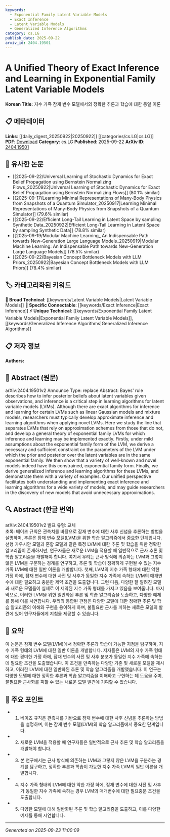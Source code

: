 ```yaml
---
keywords:
  - Exponential Family Latent Variable Models
  - Exact Inference
  - Latent Variable Models
  - Generalized Inference Algorithms
category: cs.LG
publish_date: 2025-09-22
arxiv_id: 2404.19501
---
```


<!-- KEYWORD_LINKING_METADATA:
{
  "processed_timestamp": "2025-09-23T11:00:09.625814",
  "vocabulary_version": "1.0",
  "selected_keywords": [
    "Exponential Family Latent Variable Models",
    "Exact Inference",
    "Latent Variable Models",
    "Generalized Inference Algorithms"
  ],
  "rejected_keywords": [],
  "similarity_scores": {
    "Exponential Family Latent Variable Models": 0.78,
    "Exact Inference": 0.8,
    "Latent Variable Models": 0.75,
    "Generalized Inference Algorithms": 0.77
  },
  "extraction_method": "AI_prompt_based",
  "budget_applied": true,
  "candidates_json": {
    "candidates": [
      {
        "surface": "Exponential Family Latent Variable Models",
        "canonical": "Exponential Family Latent Variable Models",
        "aliases": [
          "Exponential Family LVMs",
          "Exponential Family Models"
        ],
        "category": "unique_technical",
        "rationale": "This is a specific class of models central to the paper's theory, offering a unique perspective on exact inference and learning.",
        "novelty_score": 0.75,
        "connectivity_score": 0.65,
        "specificity_score": 0.85,
        "link_intent_score": 0.78
      },
      {
        "surface": "Exact Inference",
        "canonical": "Exact Inference",
        "aliases": [
          "Precise Inference",
          "Accurate Inference"
        ],
        "category": "specific_connectable",
        "rationale": "Exact inference is a key concept in the paper, distinguishing it from approximate methods and linking to broader inference discussions.",
        "novelty_score": 0.55,
        "connectivity_score": 0.82,
        "specificity_score": 0.78,
        "link_intent_score": 0.8
      },
      {
        "surface": "Latent Variable Models",
        "canonical": "Latent Variable Models",
        "aliases": [
          "LVMs",
          "Hidden Variable Models"
        ],
        "category": "broad_technical",
        "rationale": "Latent variable models are a foundational concept in machine learning, providing a broad technical context for the paper.",
        "novelty_score": 0.4,
        "connectivity_score": 0.88,
        "specificity_score": 0.7,
        "link_intent_score": 0.75
      },
      {
        "surface": "Generalized Inference Algorithms",
        "canonical": "Generalized Inference Algorithms",
        "aliases": [
          "Broad Inference Methods",
          "Universal Inference Techniques"
        ],
        "category": "unique_technical",
        "rationale": "These algorithms are a novel contribution of the paper, offering a generalized approach to inference across models.",
        "novelty_score": 0.68,
        "connectivity_score": 0.6,
        "specificity_score": 0.8,
        "link_intent_score": 0.77
      }
    ],
    "ban_list_suggestions": [
      "Bayes' rule",
      "learning algorithms",
      "approximation schemes",
      "variety of models"
    ]
  },
  "decisions": [
    {
      "candidate_surface": "Exponential Family Latent Variable Models",
      "resolved_canonical": "Exponential Family Latent Variable Models",
      "decision": "linked",
      "scores": {
        "novelty": 0.75,
        "connectivity": 0.65,
        "specificity": 0.85,
        "link_intent": 0.78
      }
    },
    {
      "candidate_surface": "Exact Inference",
      "resolved_canonical": "Exact Inference",
      "decision": "linked",
      "scores": {
        "novelty": 0.55,
        "connectivity": 0.82,
        "specificity": 0.78,
        "link_intent": 0.8
      }
    },
    {
      "candidate_surface": "Latent Variable Models",
      "resolved_canonical": "Latent Variable Models",
      "decision": "linked",
      "scores": {
        "novelty": 0.4,
        "connectivity": 0.88,
        "specificity": 0.7,
        "link_intent": 0.75
      }
    },
    {
      "candidate_surface": "Generalized Inference Algorithms",
      "resolved_canonical": "Generalized Inference Algorithms",
      "decision": "linked",
      "scores": {
        "novelty": 0.68,
        "connectivity": 0.6,
        "specificity": 0.8,
        "link_intent": 0.77
      }
    }
  ]
}
-->

# A Unified Theory of Exact Inference and Learning in Exponential Family Latent Variable Models

**Korean Title:** 지수 가족 잠재 변수 모델에서의 정확한 추론과 학습에 대한 통일 이론

## 📋 메타데이터

**Links**: [[daily_digest_20250922|20250922]] [[categories/cs.LG|cs.LG]]
**PDF**: [Download](https://arxiv.org/pdf/2404.19501.pdf)
**Category**: cs.LG
**Published**: 2025-09-22
**ArXiv ID**: [2404.19501](https://arxiv.org/abs/2404.19501)

## 🔗 유사한 논문
- [[2025-09-22/Universal Learning of Stochastic Dynamics for Exact Belief Propagation using Bernstein Normalizing Flows_20250922|Universal Learning of Stochastic Dynamics for Exact Belief Propagation using Bernstein Normalizing Flows]] (80.1% similar)
- [[2025-09-17/Learning Minimal Representations of Many-Body Physics from Snapshots of a Quantum Simulator_20250917|Learning Minimal Representations of Many-Body Physics from Snapshots of a Quantum Simulator]] (79.6% similar)
- [[2025-09-22/Efficient Long-Tail Learning in Latent Space by sampling Synthetic Data_20250922|Efficient Long-Tail Learning in Latent Space by sampling Synthetic Data]] (78.8% similar)
- [[2025-09-19/Modular Machine Learning_ An Indispensable Path towards New-Generation Large Language Models_20250919|Modular Machine Learning: An Indispensable Path towards New-Generation Large Language Models]] (78.5% similar)
- [[2025-09-22/Bayesian Concept Bottleneck Models with LLM Priors_20250922|Bayesian Concept Bottleneck Models with LLM Priors]] (78.4% similar)

## 🏷️ 카테고리화된 키워드
**🧠 Broad Technical**: [[keywords/Latent Variable Models|Latent Variable Models]]
**🔗 Specific Connectable**: [[keywords/Exact Inference|Exact Inference]]
**⚡ Unique Technical**: [[keywords/Exponential Family Latent Variable Models|Exponential Family Latent Variable Models]], [[keywords/Generalized Inference Algorithms|Generalized Inference Algorithms]]

## 📋 저자 정보

**Authors:** 

## 📄 Abstract (원문)

arXiv:2404.19501v2 Announce Type: replace 
Abstract: Bayes' rule describes how to infer posterior beliefs about latent variables given observations, and inference is a critical step in learning algorithms for latent variable models (LVMs). Although there are exact algorithms for inference and learning for certain LVMs such as linear Gaussian models and mixture models, researchers must typically develop approximate inference and learning algorithms when applying novel LVMs. Here we study the line that separates LVMs that rely on approximation schemes from those that do not, and develop a general theory of exponential family LVMs for which inference and learning may be implemented exactly. Firstly, under mild assumptions about the exponential family form of the LVM, we derive a necessary and sufficient constraint on the parameters of the LVM under which the prior and posterior over the latent variables are in the same exponential family. We then show that a variety of well-known and novel models indeed have this constrained, exponential family form. Finally, we derive generalized inference and learning algorithms for these LVMs, and demonstrate them with a variety of examples. Our unified perspective facilitates both understanding and implementing exact inference and learning algorithms for a wide variety of models, and may guide researchers in the discovery of new models that avoid unnecessary approximations.

## 🔍 Abstract (한글 번역)

arXiv:2404.19501v2 발표 유형: 교체  
초록: 베이즈 규칙은 관측치를 바탕으로 잠재 변수에 대한 사후 신념을 추론하는 방법을 설명하며, 추론은 잠재 변수 모델(LVM)을 위한 학습 알고리즘에서 중요한 단계입니다. 선형 가우시안 모델과 혼합 모델과 같은 특정 LVM에 대한 추론 및 학습을 위한 정확한 알고리즘이 존재하지만, 연구자들은 새로운 LVM을 적용할 때 일반적으로 근사 추론 및 학습 알고리즘을 개발해야 합니다. 여기서 우리는 근사 방식에 의존하는 LVM과 그렇지 않은 LVM을 구분하는 경계를 연구하고, 추론 및 학습이 정확하게 구현될 수 있는 지수 가족 LVM에 대한 일반 이론을 개발합니다. 첫째, LVM의 지수 가족 형태에 대한 약한 가정 하에, 잠재 변수에 대한 사전 및 사후가 동일한 지수 가족에 속하는 LVM의 매개변수에 대한 필요하고 충분한 제약 조건을 도출합니다. 그런 다음, 다양한 잘 알려진 모델과 새로운 모델들이 실제로 이 제약된 지수 가족 형태를 가지고 있음을 보여줍니다. 마지막으로, 이러한 LVM을 위한 일반화된 추론 및 학습 알고리즘을 도출하고, 다양한 예제를 통해 이를 시연합니다. 우리의 통합된 관점은 다양한 모델에 대한 정확한 추론 및 학습 알고리즘의 이해와 구현을 용이하게 하며, 불필요한 근사를 피하는 새로운 모델의 발견에 있어 연구자들에게 지침을 제공할 수 있습니다.

## 📝 요약

이 논문은 잠재 변수 모델(LVM)에서 정확한 추론과 학습이 가능한 지점을 탐구하며, 지수 가족 형태의 LVM에 대한 일반 이론을 개발합니다. 저자들은 LVM의 지수 가족 형태에 대한 경미한 가정 하에, 잠재 변수의 사전 및 사후 분포가 동일한 지수 가족에 속하는 데 필요한 조건을 도출했습니다. 이 조건을 만족하는 다양한 기존 및 새로운 모델을 제시하고, 이러한 LVM에 대한 일반화된 추론 및 학습 알고리즘을 개발했습니다. 이 연구는 다양한 모델에 대한 정확한 추론과 학습 알고리즘을 이해하고 구현하는 데 도움을 주며, 불필요한 근사화를 피할 수 있는 새로운 모델 발견에 기여할 수 있습니다.

## 🎯 주요 포인트

- 1. 베이즈 규칙은 관측치를 기반으로 잠재 변수에 대한 사후 신념을 추론하는 방법을 설명하며, 이는 잠재 변수 모델(LVM)의 학습 알고리즘에서 중요한 단계입니다.
- 2. 새로운 LVM을 적용할 때 연구자들은 일반적으로 근사 추론 및 학습 알고리즘을 개발해야 합니다.
- 3. 본 연구에서는 근사 방식에 의존하는 LVM과 그렇지 않은 LVM을 구분하는 경계를 탐구하고, 정확한 추론과 학습이 가능한 지수 가족 LVM의 일반 이론을 개발합니다.
- 4. 지수 가족 형태의 LVM에 대한 약한 가정 하에, 잠재 변수에 대한 사전 및 사후가 동일한 지수 가족에 속하는 경우 LVM의 매개변수에 대한 필요충분 조건을 도출합니다.
- 5. 다양한 모델에 대해 일반화된 추론 및 학습 알고리즘을 도출하고, 이를 다양한 예제를 통해 시연합니다.


---

*Generated on 2025-09-23 11:00:09*